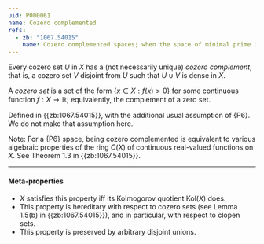 ```yaml
---
uid: P000061
name: Cozero complemented
refs:
  - zb: "1067.54015"
    name: Cozero complemented spaces; when the space of minimal prime ideals of a $C(X)$ is compact (Henriksen & Woods)
---
```


Every cozero set $U$ in $X$ has a (not necessarily unique) *cozero complement*, that is,
a cozero set $V$ disjoint from $U$ such that $U\cup V$ is dense in $X$.

A *cozero set* is a set of the form $\{x\in X:f(x)>0\}$ for some continuous function $f:X\to\mathbb R$;
equivalently, the complement of a zero set.

Defined in {{zb:1067.54015}}, with the additional usual assumption of {P6}.
We do not make that assumption here.

Note: For a {P6} space, being cozero complemented is equivalent to various algebraic
properties of the ring $C(X)$ of continuous real-valued functions on $X$.
See Theorem 1.3 in {{zb:1067.54015}}.

----
#### Meta-properties

- $X$ satisfies this property iff its Kolmogorov quotient $\text{Kol}(X)$ does.
- This property is hereditary with respect to cozero sets (see Lemma 1.5(b) in {{zb:1067.54015}}),
and in particular, with respect to clopen sets.
- This property is preserved by arbitrary disjoint unions.
